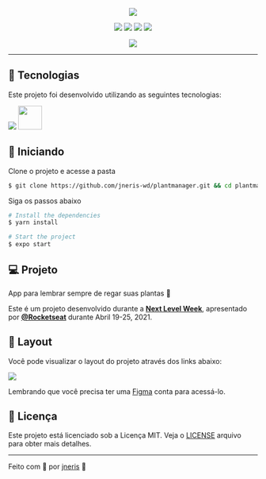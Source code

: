 <p align="center"> 
<img src="https://github.com/jneris-wd/plantmanager/blob/master/assets/logo.svg">
</p>

<p align="center">
  <img  src="https://img.shields.io/github/license/jneris-wd/plantmanager?color=52665a&labelColor=32B768&style=flat-square">
  <img  src="https://img.shields.io/github/languages/top/jneris-wd/plantmanager?color=52665a&labelColor=32B768&style=flat-square">
  <img  src="https://img.shields.io/github/last-commit/jneris-wd/plantmanager?color=52665a&labelColor=32B768&style=flat-square">
  <img  src="https://img.shields.io/github/repo-size/jneris-wd/plantmanager?color=52665a&labelColor=32B768&style=flat-square">
</p>

<p align="center">
<img src="https://github.com/jneris-wd/plantmanager/blob/master/assets/plantmanager-preview.png">
</p>

---

## 🧪 Tecnologias

Este projeto foi desenvolvido utilizando as seguintes tecnologias:

[<img src="https://img.icons8.com/color/48/000000/react-native.png"/>](https://reactnative.dev/) 
[<img src="https://cdn.icon-icons.com/icons2/2148/PNG/512/expo_icon_132404.png" height="48" />](https://expo.io/)

## 🚀 Iniciando

Clone o projeto e acesse a pasta

```bash
$ git clone https://github.com/jneris-wd/plantmanager.git && cd plantmanager
```

Siga os passos abaixo
```bash
# Install the dependencies
$ yarn install

# Start the project
$ expo start
```

## 💻 Projeto

App para lembrar sempre de regar suas plantas 🌱

Este é um projeto desenvolvido durante a **[Next Level Week](https://nextlevelweek.com/)**, apresentado por **[@Rocketseat](https://github.com/Rocketseat)** durante Abril 19-25, 2021.

## 🔖 Layout

Você pode visualizar o layout do projeto através dos links abaixo:

[<img src="https://github.com/jneris-wd/plantmanager/blob/master/assets/figma.png">](https://www.figma.com/file/IhQRtrOZdu3TrvkPYREzOy/PlantManager)

Lembrando que você precisa ter uma [Figma](http://figma.com/) conta para acessá-lo.

## 📝 Licença

Este projeto está licenciado sob a Licença MIT. Veja o [LICENSE](LICENSE.md) arquivo para obter mais detalhes.

---

Feito com 🖤 por [jneris](https://www.jneris.com.br) 👋
